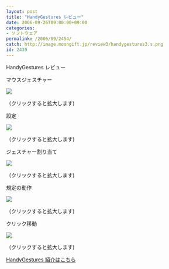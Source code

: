 ```yaml
---
layout: post
title: "HandyGestures レビュー"
date: 2006-09-26T09:00:00+09:00
categories:
- ソフトウェア
permalink: /2006/09/2454/
catch: http://image.moongift.jp/review3/handygestures3.s.png
id: 2439
---
```

HandyGestures レビュー  
<!--more-->

マウスジェスチャー

  

[![](http://image.moongift.jp/review3/handygestures1.s.png)](http://image.moongift.jp/review3/handygestures1.png)  
  
（クリックすると拡大します)

  

設定

  

[![](http://image.moongift.jp/review3/handygestures2.s.png)](http://image.moongift.jp/review3/handygestures2.png)  
  
（クリックすると拡大します)

  

ジェスチャー割り当て

  

[![](http://image.moongift.jp/review3/handygestures3.s.png)](http://image.moongift.jp/review3/handygestures3.png)  
  
（クリックすると拡大します)

  

規定の動作

  

[![](http://image.moongift.jp/review3/handygestures4.s.png)](http://image.moongift.jp/review3/handygestures4.png)  
  
（クリックすると拡大します)

  

クリック移動

  

[![](http://image.moongift.jp/review3/handygestures5.s.png)](http://image.moongift.jp/review3/handygestures5.png)  
  
（クリックすると拡大します)

  

[HandyGestures 紹介はこちら](http://fw.moongift.jp/intro/i-2453.html)

